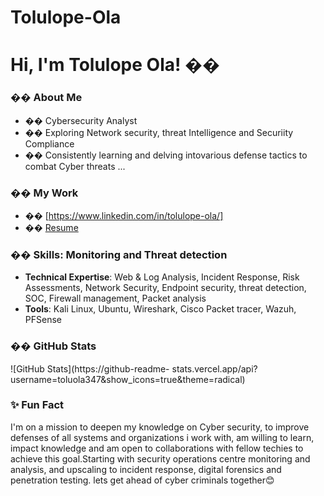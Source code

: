 # Tolulope-Ola
# Hi, I&#39;m Tolulope Ola! ��
### �� About Me
- ��️ Cybersecurity Analyst
- �� Exploring Network security, threat Intelligence and Securiity Compliance
- �� Consistently learning and delving intovarious defense tactics to combat Cyber threats ...
### �� My Work
- �� [https://www.linkedin.com/in/tolulope-ola/]
- �� [Resume](https://1drv.ms/b/s!AtpCzj84oVg7gVIDvlqLIf6_kqnb?e=PSjvPW) 
### ��️ **Skills**: Monitoring and  Threat detection 
- **Technical Expertise**: Web &amp; Log Analysis, Incident Response,
Risk Assessments, Network Security, Endpoint security, threat detection, SOC, Firewall management, Packet analysis
- **Tools**: Kali Linux, Ubuntu, Wireshark, Cisco Packet tracer, Wazuh, PFSense
### �� GitHub Stats
![GitHub Stats](https://github-readme-
stats.vercel.app/api?username=toluola347&amp;show_icons=true&amp;theme=radical)
### ✨ Fun Fact 
I&#39;m on a mission to deepen my knowledge on Cyber security, to improve defenses of all systems and organizations i work with, am willing to learn, impact knowledge and am open to collaborations with fellow techies to achieve this goal.Starting with security operations centre monitoring and analysis, and upscaling to incident response, digital forensics and penetration testing. lets get ahead of cyber criminals together😊
